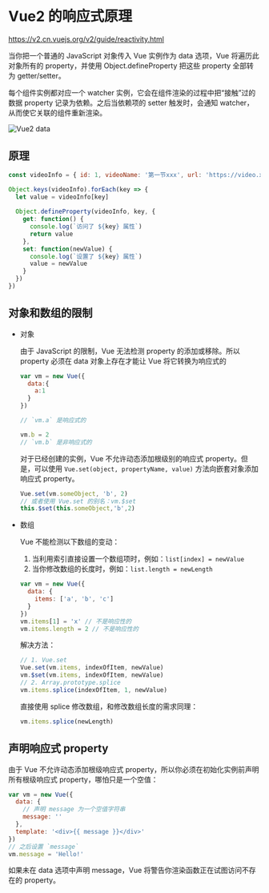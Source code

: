 # Vue2 的响应式原理

https://v2.cn.vuejs.org/v2/guide/reactivity.html

当你把一个普通的 JavaScript 对象传入 Vue 实例作为 data 选项，Vue 将遍历此对象所有的 property，并使用 Object.defineProperty 把这些 property 全部转为 getter/setter。

每个组件实例都对应一个 watcher 实例，它会在组件渲染的过程中把“接触”过的数据 property 记录为依赖。之后当依赖项的 setter 触发时，会通知 watcher，从而使它关联的组件重新渲染。

![Vue2 data](https://v2.cn.vuejs.org/images/data.png)

## 原理

```JavaScript
const videoInfo = { id: 1, videoName: '第一节xxx', url: 'https://video.xxx.com/x/xsa/ssss.mp4'}

Object.keys(videoInfo).forEach(key => {
  let value = videoInfo[key]
  
  Object.defineProperty(videoInfo, key, {
    get: function() {
      console.log(`访问了 ${key} 属性`)
      return value
    },
    set: function(newValue) {
      console.log(`设置了 ${key} 属性`)
      value = newValue
    }
  })
})
```

## 对象和数组的限制

- 对象

  由于 JavaScript 的限制，Vue 无法检测 property 的添加或移除。所以 property 必须在 data 对象上存在才能让 Vue 将它转换为响应式的

  ```JavaScript
  var vm = new Vue({
    data:{
      a:1
    }
  })

  // `vm.a` 是响应式的

  vm.b = 2
  // `vm.b` 是非响应式的
  ```

  对于已经创建的实例，Vue 不允许动态添加根级别的响应式 property。但是，可以使用 `Vue.set(object, propertyName, value)` 方法向嵌套对象添加响应式 property。

  ```JavaScript
  Vue.set(vm.someObject, 'b', 2)
  // 或者使用 Vue.set 的别名：vm.$set
  this.$set(this.someObject,'b',2)
  ```

- 数组

  Vue 不能检测以下数组的变动：

  1. 当利用索引直接设置一个数组项时，例如：`list[index] = newValue`
  2. 当你修改数组的长度时，例如：`list.length = newLength`

  ```JavaScript
  var vm = new Vue({
    data: {
      items: ['a', 'b', 'c']
    }
  })
  vm.items[1] = 'x' // 不是响应性的
  vm.items.length = 2 // 不是响应性的
  ```
  
  <span class="blue-text">解决方法：</span>

  ```JavaScript
  // 1. Vue.set
  Vue.set(vm.items, indexOfItem, newValue)
  vm.$set(vm.items, indexOfItem, newValue)
  // 2. Array.prototype.splice
  vm.items.splice(indexOfItem, 1, newValue)
  ```

  直接使用 splice 修改数组，和修改数组长度的需求同理：

  ```JavaScript
  vm.items.splice(newLength)
  ```

## 声明响应式 property

由于 Vue 不允许动态添加根级响应式 property，所以你必须在初始化实例前声明所有根级响应式 property，哪怕只是一个空值：

```JavaScript
var vm = new Vue({
  data: {
    // 声明 message 为一个空值字符串
    message: ''
  },
  template: '<div>{{ message }}</div>'
})
// 之后设置 `message`
vm.message = 'Hello!'
```

如果未在 data 选项中声明 message，Vue 将警告你渲染函数正在试图访问不存在的 property。